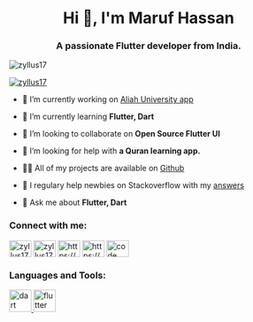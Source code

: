 <h1 align="center">Hi 👋, I'm Maruf Hassan</h1>
<h3 align="center">A passionate Flutter developer from India.</h3>

<p align="left"> <img src="https://komarev.com/ghpvc/?username=zyllus17&label=Profile%20views&color=0e75b6&style=flat" alt="zyllus17" /> </p>

<p align="left"> <a href="https://twitter.com/zyllus17" target="blank"><img src="https://img.shields.io/twitter/follow/zyllus17?logo=twitter&style=for-the-badge" alt="zyllus17" /></a> </p>

- 🔭 I’m currently working on [Aliah University app](https://github.com/zyllus17/Aliah-University-App)

- 🌱 I’m currently learning **Flutter, Dart**

- 👯 I’m looking to collaborate on **Open Source Flutter UI**

- 🤝 I’m looking for help with **a Quran learning app.**

- 👨‍💻 All of my projects are available on [Github](https://github.com/zyllus17/)

- 📝 I regulary help newbies on Stackoverflow with my [answers](https://stackoverflow.com/users/10068879/maruf-hassan)

- 💬 Ask me about **Flutter, Dart**

<h3 align="left">Connect with me:</h3>
<p align="left">
<a href="https://dev.to/zyllus17" target="blank"><img align="center" src="https://cdn.jsdelivr.net/npm/simple-icons@3.0.1/icons/dev-dot-to.svg" alt="zyllus17" height="30" width="40" /></a>
<a href="https://twitter.com/zyllus17" target="blank"><img align="center" src="https://cdn.jsdelivr.net/npm/simple-icons@3.0.1/icons/twitter.svg" alt="zyllus17" height="30" width="40" /></a>
<a href="https://linkedin.com/in/https://www.linkedin.com/in/maruf-hassan/" target="blank"><img align="center" src="https://cdn.jsdelivr.net/npm/simple-icons@3.0.1/icons/linkedin.svg" alt="https://www.linkedin.com/in/maruf-hassan/" height="30" width="40" /></a>
<a href="https://stackoverflow.com/users/https://stackoverflow.com/users/10068879/maruf-hassan" target="blank"><img align="center" src="https://cdn.jsdelivr.net/npm/simple-icons@3.0.1/icons/stackoverflow.svg" alt="https://stackoverflow.com/users/10068879/maruf-hassan" height="30" width="40" /></a>
<a href="https://www.youtube.com/c/code overflow" target="blank"><img align="center" src="https://cdn.jsdelivr.net/npm/simple-icons@3.0.1/icons/youtube.svg" alt="code overflow" height="30" width="40" /></a>
</p>

<h3 align="left">Languages and Tools:</h3>
<p align="left"> <a href="https://dart.dev" target="_blank"> <img src="https://www.vectorlogo.zone/logos/dartlang/dartlang-icon.svg" alt="dart" width="40" height="40"/> </a> <a href="https://flutter.dev" target="_blank"> <img src="https://www.vectorlogo.zone/logos/flutterio/flutterio-icon.svg" alt="flutter" width="40" height="40"/> </a> </p>
